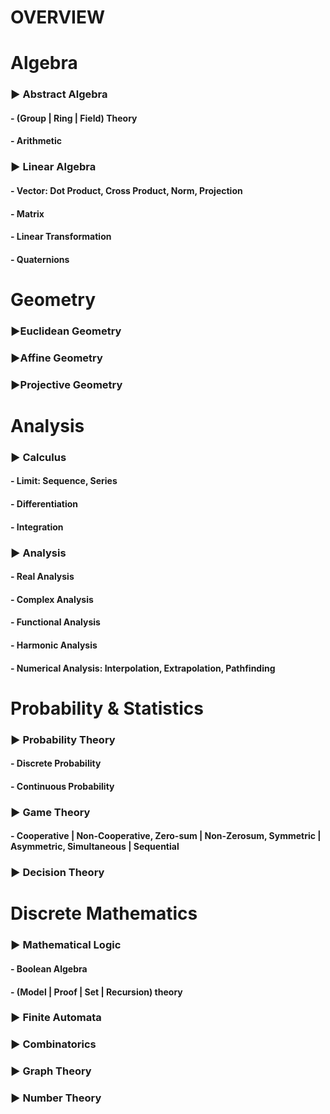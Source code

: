 # OVERVIEW

# Algebra
### ▶ Abstract Algebra
####   - (Group | Ring | Field) Theory
####   - Arithmetic
### ▶ Linear Algebra
####   - Vector: Dot Product, Cross Product, Norm, Projection
####   - Matrix 
####   - Linear Transformation
####   - Quaternions

# Geometry
### ▶Euclidean Geometry
### ▶Affine Geometry
### ▶Projective Geometry

# Analysis
### ▶ Calculus
####   - Limit: Sequence, Series
####   - Differentiation
####   - Integration
### ▶ Analysis
####   - Real Analysis
####   - Complex Analysis
####   - Functional Analysis
####   - Harmonic Analysis
####   - Numerical Analysis: Interpolation, Extrapolation, Pathfinding

# Probability & Statistics
### ▶ Probability Theory
####   - Discrete Probability
####   - Continuous Probability
### ▶ Game Theory
####   - Cooperative | Non-Cooperative, Zero-sum | Non-Zerosum, Symmetric | Asymmetric, Simultaneous | Sequential
### ▶ Decision Theory

# Discrete Mathematics
### ▶ Mathematical Logic
####   - Boolean Algebra
####   - (Model | Proof | Set | Recursion) theory
### ▶ Finite Automata
### ▶ Combinatorics
### ▶ Graph Theory
### ▶ Number Theory

